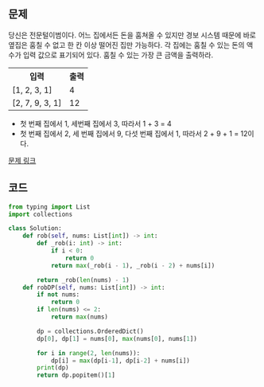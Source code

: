 ## 문제

당신은 전문털이범이다. 어느 집에서든 돈을 훔쳐올 수 있지만 경보 시스템 때문에 바로 옆집은 훔칠 수 없고 한 칸 이상 떨어진 집만 가능하다. 각 집에는 훔칠 수 있는 돈의 액수가 입력 값으로 표기되어 있다. 훔칠 수 있는 가장 큰 금액을 출력하라.

 <table>
	<th>입력</th>
	<th>출력</th>
	<tr><!-- 첫번째 줄 시작 -->
	    <td>[1, 2, 3, 1]</td>
	    <td>4</td>
	</tr><!-- 첫번째 줄 끝 -->
	<tr><!-- 두번째 줄 시작 -->
	    <td>[2, 7, 9, 3, 1]</td>
	    <td>12</td>
	</tr><!-- 두번째 줄 끝 -->
    </table>

* 첫 번째 집에서 1, 세번째 집에서 3, 따라서 1 + 3 = 4
* 첫 번째 집에서 2, 세 번째 집에서 9, 다섯 번째 집에서 1, 따라서 2 + 9 + 1 = 12이다.

<a href="https://leetcode.com/problems/house-robber/" target="_blank">문제 링크</a>

## 코드

```python
from typing import List
import collections

class Solution:
    def rob(self, nums: List[int]) -> int:
        def _rob(i: int) -> int:
            if i < 0:
                return 0
            return max(_rob(i - 1), _rob(i - 2) + nums[i])

        return _rob(len(nums) - 1)
    def robDP(self, nums: List[int]) -> int:
        if not nums:
            return 0
        if len(nums) <= 2:
            return max(nums)

        dp = collections.OrderedDict()
        dp[0], dp[1] = nums[0], max(nums[0], nums[1])

        for i in range(2, len(nums)):
            dp[i] = max(dp[i-1], dp[i-2] + nums[i])
        print(dp)
        return dp.popitem()[1]
```

